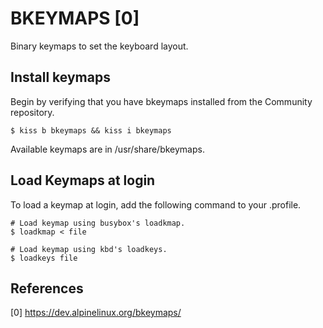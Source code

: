 BKEYMAPS [0]
============

Binary keymaps to set the keyboard layout.

Install keymaps
---------------

Begin by verifying that you have bkeymaps installed from the Community
repository.

    $ kiss b bkeymaps && kiss i bkeymaps

Available keymaps are in /usr/share/bkeymaps.

Load Keymaps at login
---------------------

To load a keymap at login, add the following command to your .profile.

    # Load keymap using busybox's loadkmap.
    $ loadkmap < file                                                          

    # Load keymap using kbd's loadkeys.                                            
    $ loadkeys file

References
----------
    
[0] https://dev.alpinelinux.org/bkeymaps/
